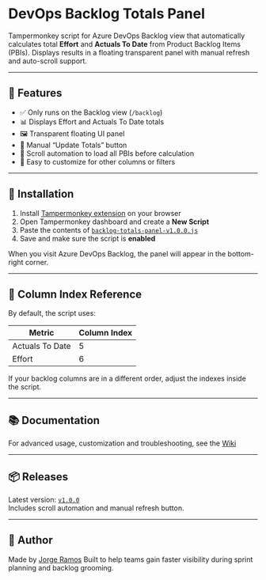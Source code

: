 # DevOps Backlog Totals Panel

Tampermonkey script for Azure DevOps Backlog view that automatically calculates total **Effort** and **Actuals To Date** from Product Backlog Items (PBIs). Displays results in a floating transparent panel with manual refresh and auto-scroll support.

---

## 🔧 Features

- ✅ Only runs on the Backlog view (`/backlog`)
- 📊 Displays Effort and Actuals To Date totals
- 🖼️ Transparent floating UI panel
- 🔁 Manual “Update Totals” button
- 🔽 Scroll automation to load all PBIs before calculation
- 🧩 Easy to customize for other columns or filters

---

## 🚀 Installation

1. Install [Tampermonkey extension](https://tampermonkey.net/) on your browser
2. Open Tampermonkey dashboard and create a **New Script**
3. Paste the contents of [`backlog-totals-panel-v1.0.0.js`](scripts/backlog-totals-panel-v1.0.0.js)
4. Save and make sure the script is **enabled**

When you visit Azure DevOps Backlog, the panel will appear in the bottom-right corner.

---

## 🧮 Column Index Reference

By default, the script uses:

| Metric            | Column Index |
|------------------|--------------|
| Actuals To Date  | 5            |
| Effort           | 6            |

If your backlog columns are in a different order, adjust the indexes inside the script.

---

## 📚 Documentation

For advanced usage, customization and troubleshooting, see the [Wiki]([https://github.com/your-repo/wiki](https://github.com/jmttramos/pbi_inspector/wiki))

---

## 📦 Releases

Latest version: [`v1.0.0`](https://github.com/jmttramos/pbi_inspector/releases/edit/v1.0.0)  
Includes scroll automation and manual refresh button.

---

## 👤 Author

Made by [Jorge Ramos]([https://github.com/your-username](https://github.com/jmttramos))  
Built to help teams gain faster visibility during sprint planning and backlog grooming.

